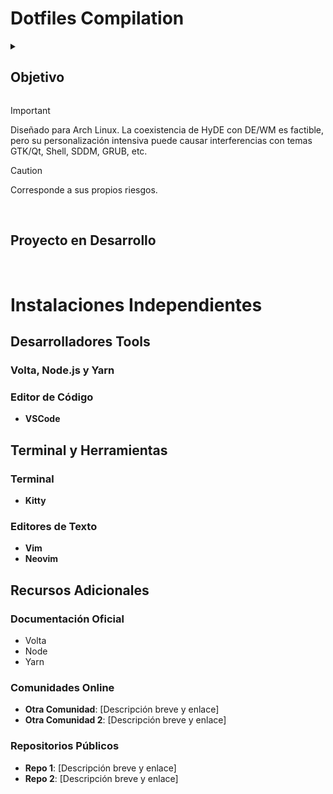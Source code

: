 <h1>Dotfiles Compilation</h1>

<details closed>
  <summary><h2>Objetivo</h2></summary>
  
- Implementar una instalación eficiente y rápida, basada en la instalación mínima de Arch Linux, configurando una interfaz simple y acogedora mediante Hyperland y dotfiles personalizados. 
- Integrar las herramientas esenciales, optimizadas al máximo, para maximizar la productividad en el desarrollo web y la interacción con la terminal.
- Simplificar la mayor cantidad de pasos posibles, permitiendo que tanto principiantes como expertos obtengan su entorno listo para trabajar y aumenten su productividad en el menor tiempo posible.

</details>

> [!IMPORTANT]
> Diseñado para Arch Linux.
> La coexistencia de HyDE con DE/WM es factible, pero su personalización intensiva puede causar interferencias con temas GTK/Qt, Shell, SDDM, GRUB, etc.

> [!CAUTION]
> Corresponde a sus propios riesgos.

<br>
<h2>Proyecto en Desarrollo</h2>
<br>

# Instalaciones Independientes

## Desarrolladores Tools

<h3><a>Volta, Node.js y Yarn</a></h3>
<h3><a>Editor de Código</a></h3>

- **VSCode**

## Terminal y Herramientas

### Terminal

- **Kitty**

### Editores de Texto

- **Vim**
- **Neovim**

<h2>Recursos Adicionales</h2>

<h3>Documentación Oficial</h3>
<ul>
  <li><a>Volta</a></li>
  <li><a>Node</a></li>
  <li><a>Yarn</a></li>
</ul>

### Comunidades Online

- **Otra Comunidad**: [Descripción breve y enlace]
- **Otra Comunidad 2**: [Descripción breve y enlace]

### Repositorios Públicos

- **Repo 1**: [Descripción breve y enlace]
- **Repo 2**: [Descripción breve y enlace]

<!--
Agregar alias en la terminal para ajusta la imagen a la caja del neofetch
alias neofetch="neofetch --size none"
--!>
